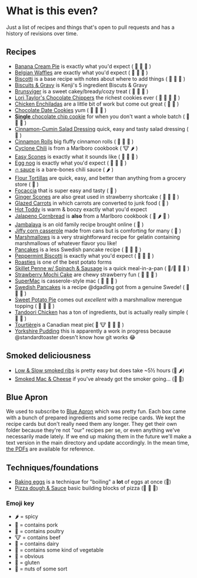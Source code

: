 # What is this even?
Just a list of recipes and things that's open to pull requests and has a history of revisions over time.

## Recipes
- [Banana Cream Pie](recipes/banana-cream-pie.md) is exactly what you'd expect ( :milk_glass: :egg: :bread: )
- [Belgian Waffles](recipes/belgian-waffles.md) are exactly what you'd expect ( :milk_glass: :egg: :bread: )
- [Biscotti](recipes/biscotti.md) is a base recipe with notes about where to add things ( :milk_glass: :egg: :bread: )
- [Biscuits & Gravy](recipes/biscuits-and-gravy.md) is Kenji's 5 ingredient Biscuts & Gravy
- [Brunsviger](recipes/brunsviger.md) is a sweet cakey/bready/cozy treat ( :milk_glass: :egg: :bread: )
- [Lori Taylor's Chocolate Chippers](recipes/chippers.md) the richest cookies ever ( :milk_glass: :egg: :bread: :peanuts: )
- [Chicken Enchiladas](recipes/chicken-enchiladas.md) are a little bit of work but come out great ( :chicken: :bread: )
- [Chocolate Date Cookies](recipes/chocodate.md) yum ( :milk_glass: :egg: :bread: )
- [**Single** chocolate chip cookie](recipes/single-chocolate-chip.md) for when you don't want a whole batch ( :milk_glass: :egg: :bread: )
- [Cinnamon-Cumin Salad Dressing](recipes/cinnamon-cumin-salad-dressing.md) quick, easy and tasty salad dressing ( :green_salad: )
- [Cinnamon Rolls](recipes/cinnamon-rolls.md) big fluffy cinnamon rolls ( :milk_glass: :egg: :bread: )
- [Cyclone Chili](recipes/cyclone-chili.md) is from a Marlboro cookbook ( :cow: :hot_pepper: )
- [Easy Scones](recipes/easy-scones.md) is exactly what it sounds like ( :egg: :milk_glass: :bread: )
- [Egg nog](recipes/egg-nog.md) is exactly what you'd expect ( :egg: :milk_glass: :santa: )
- [:fire: sauce](recipes/firesauce.md) is a bare-bones chili sauce ( :hot_pepper: )
- [Flour Tortillas](recipes/flour-tortillas.md) are quick, easy, and better than anything from a grocery store ( :bread: )
- [Focaccia](recipes/focaccia.md) that is super easy and tasty ( :bread: )
- [Ginger Scones](recipes/gingerscones.md) are also great used in strawberry shortcake ( :milk_glass: :egg: :bread: )
- [Glazed Carrots](recipes/carrots.md) in which carrots are converted to junk food ( :leaves: )
- [Hot Toddy](recipes/hot-toddy.md) is warm & boozy exactly what you'd expect
- [Jalapeno Cornbread](recipes/jalapeno-cornbread.md) is **also** from a Marlboro cookbook ( :milk_glass: :hot_pepper: :bread: )
- [Jambalaya](recipes/jambalaya.md) is an old family recipe brought online ( :pig: )
- [Jiffy corn casserole](recipes/jiffy-corn-casserole.md) made from cans but is comforting for many ( :milk_glass: )
- [Marshmallows](recipes/marshmallows.md) is a very straightforward recipe for gelatin containing marshmallows of whatever flavor you like!
- [Pancakes](recipes/pancakes.md) is a less Swedish pancake recipe ( :milk_glass: :egg: :bread: )
- [Peppermint Biscotti](recipes/peppermint-biscotti.md) is exactly what you'd expect ( :milk_glass: :egg: :bread: )
- [Roasties](recipes/roasties.md) is one of the best potato forms
- [Skillet Penne w/ Spinach & Sausage](recipes/skillet-penne.md) is a quick meal-in-a-pan ( :pig:/:chicken: :leaves: :bread: )
- [Strawberry Mochi Cake](recipes/strawberry-mochi-cake.md) are chewy strawberry fun ( :bread: :milk_glass: :egg: )
- [SuperMac](recipes/mac-n-chz.md) is casserole-style mac ( :milk_glass: :egg: :bread: )
- [Swedish Pancakes](recipes/swedish-pancakes.md) is a recipe @dgadling got from a genuine Swede! ( :egg: :milk_glass: :bread: )
- [Sweet Potato Pie](recipes/sweet-potato-pie.md) comes out *excellent* with a marshmallow merengue topping ( :egg: :milk_glass: :bread: )
- [Tandoori Chicken](recipes/tandoori-chicken.md) has a ton of ingredients, but is actually really simple ( :chicken: :milk_glass: )
- [Tourtière](recipes/Tourtière.md)is a Canadian meat pie( :pig: :cow: :bread: :egg: :milk_glass: )
- [Yorkshire Pudding](recipes/yorkies.md) this is apparently a work in progress because @standardtoaster doesn't know how git works :joy:

## Smoked deliciousness
- [Low & Slow smoked ribs](recipes/low-slow-smoked-ribs.md) is pretty easy but does take ~5½ hours (:pig: :hot_pepper:)
- [Smoked Mac & Cheese](recipes/smoked-mac-cheeze.md) if you've already got the smoker going... (:pig: :milk_glass:)

## Blue Apron
We used to subscribe to [Blue Apron](https://www.blueapron.com) which was pretty fun. Each box came with a bunch of prepared ingredients and some recipe cards. We kept the recipe cards but don't really need them any longer. They get their own folder because they're not "our" recipes per se, or even anything we've necessarily made lately. If we end up making them in the future we'll make a text version in the main directory and update accordingly. In the mean time, [the PDFs](blue-apron/) are available for reference.

## Techniques/foundations
- [Baking eggs](recipes/baked-eggs.md) is a technique for "boiling" a **lot** of eggs at once (:egg:)
- [Pizza dough & Sauce](recipes/pizza.md) basic building blocks of pizza (:leaves: :milk_glass: :bread:)

### Emoji key
- :hot_pepper: = spicy
- :pig: = contains pork
- :chicken: = contains poultry
- :cow: = contains beef
- :milk_glass: = contains dairy
- :leaves: = contains some kind of vegetable
- :egg: = obvious
- :bread: = gluten
- :peanuts: = nuts of some sort
